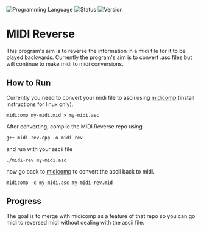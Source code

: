 <!-- using shields.io for status buttons -->
![Programming Language](https://img.shields.io/badge/Language-C++-yellow.svg)
![Status](https://img.shields.io/badge/Status-Broken-red.svg)
![Version](https://img.shields.io/badge/Version-0.0.1-blue.svg)
# MIDI Reverse

This program's aim is to reverse the information in a midi file for it to be played backwards. Currently the program's aim is to convert .asc files but will continue to make midi to midi conversions.

## How to Run
Currently you need to convert your midi file to ascii using [midicomp](https://github.com/markc/midicomp) (install instructions for linux only).
```
midicomp my-midi.mid > my-midi.asc
```
After converting, compile the MIDI Reverse repo using
```
g++ midi-rev.cpp -o midi-rev
```
and run with your ascii file
```
./midi-rev my-midi.asc
```
now go back to [midicomp](https://github.com/markc/midicomp) to convert the ascii back to midi.
```
midicomp -c my-midi.asc my-midi-rev.mid
```

## Progress
The goal is to merge with midicomp as a feature of that repo so you can go midi to reversed midi without dealing with the ascii file.